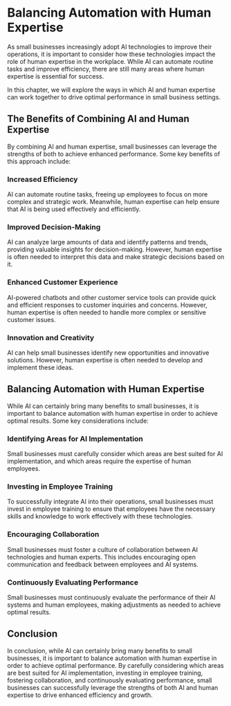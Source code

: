 Balancing Automation with Human Expertise
===================================================================================================

As small businesses increasingly adopt AI technologies to improve their operations, it is important to consider how these technologies impact the role of human expertise in the workplace. While AI can automate routine tasks and improve efficiency, there are still many areas where human expertise is essential for success.

In this chapter, we will explore the ways in which AI and human expertise can work together to drive optimal performance in small business settings.

The Benefits of Combining AI and Human Expertise
------------------------------------------------

By combining AI and human expertise, small businesses can leverage the strengths of both to achieve enhanced performance. Some key benefits of this approach include:

### Increased Efficiency

AI can automate routine tasks, freeing up employees to focus on more complex and strategic work. Meanwhile, human expertise can help ensure that AI is being used effectively and efficiently.

### Improved Decision-Making

AI can analyze large amounts of data and identify patterns and trends, providing valuable insights for decision-making. However, human expertise is often needed to interpret this data and make strategic decisions based on it.

### Enhanced Customer Experience

AI-powered chatbots and other customer service tools can provide quick and efficient responses to customer inquiries and concerns. However, human expertise is often needed to handle more complex or sensitive customer issues.

### Innovation and Creativity

AI can help small businesses identify new opportunities and innovative solutions. However, human expertise is often needed to develop and implement these ideas.

Balancing Automation with Human Expertise
-----------------------------------------

While AI can certainly bring many benefits to small businesses, it is important to balance automation with human expertise in order to achieve optimal results. Some key considerations include:

### Identifying Areas for AI Implementation

Small businesses must carefully consider which areas are best suited for AI implementation, and which areas require the expertise of human employees.

### Investing in Employee Training

To successfully integrate AI into their operations, small businesses must invest in employee training to ensure that employees have the necessary skills and knowledge to work effectively with these technologies.

### Encouraging Collaboration

Small businesses must foster a culture of collaboration between AI technologies and human experts. This includes encouraging open communication and feedback between employees and AI systems.

### Continuously Evaluating Performance

Small businesses must continuously evaluate the performance of their AI systems and human employees, making adjustments as needed to achieve optimal results.

Conclusion
----------

In conclusion, while AI can certainly bring many benefits to small businesses, it is important to balance automation with human expertise in order to achieve optimal performance. By carefully considering which areas are best suited for AI implementation, investing in employee training, fostering collaboration, and continuously evaluating performance, small businesses can successfully leverage the strengths of both AI and human expertise to drive enhanced efficiency and growth.
